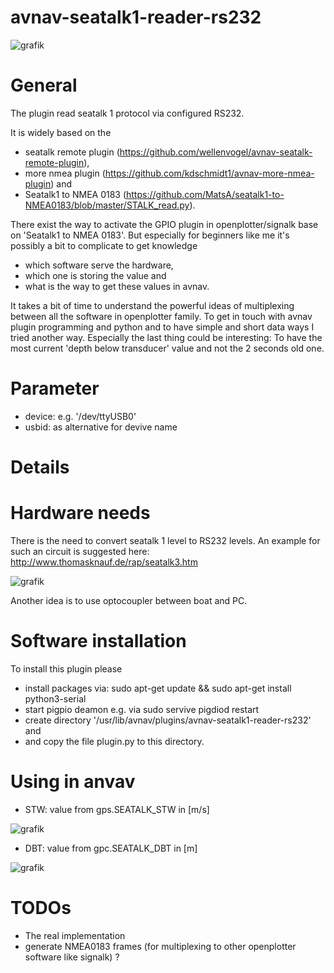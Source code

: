 # avnav-seatalk1-reader-rs232
![grafik](https://user-images.githubusercontent.com/98450191/153623654-01c26f56-17bb-4a65-a76a-2ed3d991d7aa.png)

# General

The plugin read seatalk 1 protocol via configured RS232.

It is widely based on the
- seatalk remote plugin (https://github.com/wellenvogel/avnav-seatalk-remote-plugin),
- more nmea plugin      (https://github.com/kdschmidt1/avnav-more-nmea-plugin) and
- Seatalk1 to NMEA 0183 (https://github.com/MatsA/seatalk1-to-NMEA0183/blob/master/STALK_read.py).

There exist the way to activate the GPIO plugin in openplotter/signalk base on 'Seatalk1 to NMEA 0183'.
But especially for beginners like me it's possibly a bit to complicate to get knowledge 
- which software serve the hardware, 
- which one is storing the value and 
- what is the way to get these values in avnav.

It takes a bit of time to understand the powerful ideas of multiplexing between all the software in openplotter family.
To get in touch with avnav plugin programming and python and to have simple and short data ways I tried another way.
Especially the last thing could be interesting: To have the most current 'depth below transducer' value and not the 2 seconds old one.

# Parameter

- device: e.g. '/dev/ttyUSB0'
- usbid: as alternative for devive name

# Details

# Hardware needs

There is the need to convert seatalk 1 level to RS232 levels.
An example for such an circuit is suggested here: http://www.thomasknauf.de/rap/seatalk3.htm

![grafik](https://user-images.githubusercontent.com/98450191/153572739-ca93722a-7c4f-4cb3-abc5-d087621b8b64.png)

Another idea is to use optocoupler between boat and PC.

# Software installation

To install this plugin please 
- install packages via: sudo apt-get update && sudo apt-get install python3-serial
- start pigpio deamon e.g. via sudo servive pigdiod restart
- create directory '/usr/lib/avnav/plugins/avnav-seatalk1-reader-rs232' and 
- and copy the file plugin.py to this directory.

# Using in anvav
- STW: value from gps.SEATALK_STW in [m/s]

![grafik](https://user-images.githubusercontent.com/98450191/153569250-92ccd43b-df36-41cf-88ca-6f6340052a29.png)

- DBT: value from gpc.SEATALK_DBT in [m]

![grafik](https://user-images.githubusercontent.com/98450191/153557342-b5453d97-4b93-4f32-a148-b5365c5bd431.png)

# TODOs
- The real implementation
- generate NMEA0183 frames (for multiplexing to other openplotter software like signalk) ?

